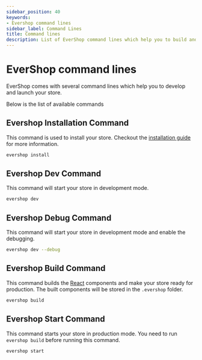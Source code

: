 ```yaml
---
sidebar_position: 40
keywords:
- Evershop command lines
sidebar_label: Command Lines
title: Command lines
description: List of EverShop command lines which help you to build and launch your online store with detail explain.
---
```


# EverShop command lines

EverShop comes with several command lines which help you to develop and launch your store.

Below is the list of available commands

## Evershop Installation Command

This command is used to install your store. Checkout the [installation guide](/docs/development/getting-started/installation-guide) for more information.

```bash
evershop install
```

## Evershop Dev Command

This command will start your store in development mode. 

```bash
evershop dev
```

## Evershop Debug Command

This command will start your store in development mode and enable the debugging. 

```bash
evershop dev --debug
```

## Evershop Build Command

This command builds the [React](https://reactjs.org/) components and make your store ready for production. The built components will be stored in the `.evershop` folder.


```bash
evershop build
```

## Evershop Start Command

This command starts your store in production mode. You need to run `evershop build` before running this command.

```bash
evershop start
```

